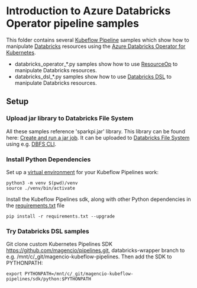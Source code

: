 # Introduction to Azure Databricks Operator pipeline samples

This folder contains several [Kubeflow Pipeline](https://www.kubeflow.org/docs/pipelines/) samples 
which show how to manipulate [Databricks](https://azure.microsoft.com/services/databricks/) 
resources using the [Azure Databricks Operator for Kubernetes](
https://github.com/microsoft/azure-databricks-operator). 

- databricks_operator_*.py samples show how to use [ResourceOp](
https://www.kubeflow.org/docs/pipelines/sdk/manipulate-resources/#resourceop) to manipulate
Databricks resources.
- databricks_dsl_*.py samples show how to use [Databricks DSL](
https://github.com/magencio/pipelines/tree/databricks-wrapper/sdk/python/kfp/dsl/databricks) to 
manipulate Databricks resources.

## Setup

### Upload jar library to Databricks File System
All these samples reference 'sparkpi.jar' library. This library can be found here: [Create and run a 
jar job](https://docs.databricks.com/dev-tools/api/latest/examples.html#create-and-run-a-jar-job). 
It can be uploaded to [Databricks File System](
https://docs.microsoft.com/en-us/azure/databricks/data/databricks-file-system) using e.g. [DBFS 
CLI](https://docs.microsoft.com/en-us/azure/databricks/dev-tools/databricks-cli#dbfs-cli).

### Install Python Dependencies

Set up a [virtual environment](https://docs.python.org/3/tutorial/venv.html) for your Kubeflow 
Pipelines work:

```
python3 -m venv $(pwd)/venv
source ./venv/bin/activate
```

Install the Kubeflow Pipelines sdk, along with other Python dependencies in the [requirements.txt](
    ./requirements.txt) file

```
pip install -r requirements.txt --upgrade
```

### Try Databricks DSL samples

Git clone custom Kubernetes Pipelines SDK https://github.com/magencio/pipelines.git,
databricks-wrapper branch to e.g. /mnt/c/_git/magencio-kubeflow-pipelines.
Then add the SDK to PYTHONPATH:
```
export PYTHONPATH=/mnt/c/_git/magencio-kubeflow-pipelines/sdk/python:$PYTHONPATH
````

